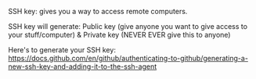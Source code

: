 SSH key:
gives you a way to access remote computers.

SSH key will generate:
Public key (give anyone you want to give access to your stuff/computer) & Private key (NEVER EVER give this to anyone)

Here's to generate your SSH key:
https://docs.github.com/en/github/authenticating-to-github/generating-a-new-ssh-key-and-adding-it-to-the-ssh-agent
